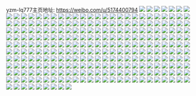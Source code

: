 yzm-lq777主页地址: https://weibo.com/u/5174400794 
![](https://wx4.sinaimg.cn/mw2000/005Ebg1kgy1h95v8p0zbuj30zg1bagxz.jpg) 
![](https://wx4.sinaimg.cn/mw2000/005Ebg1kgy1h95v8qbx07j32b42da7wi.jpg) 
![](https://wx4.sinaimg.cn/mw2000/005Ebg1kgy1h95v8v2ww5j31o02yokjm.jpg) 
![](https://wx4.sinaimg.cn/mw2000/005Ebg1kgy1h8agbpdpqhj30u0140jzs.jpg) 
![](https://wx4.sinaimg.cn/mw2000/005Ebg1kgy1h7s2t21hjgj30u00u0tin.jpg) 
![](https://wx4.sinaimg.cn/mw2000/005Ebg1kgy1h7s2t4xgphj30u01aralx.jpg) 
![](https://wx4.sinaimg.cn/mw2000/005Ebg1kgy1h7s2t7nuq4j30u01gg14b.jpg) 
![](https://wx4.sinaimg.cn/mw2000/005Ebg1kgy1h7omm3m1f9j30u012uqdu.jpg) 
![](https://wx4.sinaimg.cn/mw2000/005Ebg1kgy1h7omm2j1u5j31400u0gsd.jpg) 
![](https://wx4.sinaimg.cn/mw2000/005Ebg1kgy1h7omx0dfqbj31hc0u07ab.jpg) 
![](https://wx4.sinaimg.cn/mw2000/005Ebg1kgy1h7omtl9hzfj31hc0u0tjz.jpg) 
![](https://wx4.sinaimg.cn/mw2000/005Ebg1kgy1h70k23unvkj30u01esds2.jpg) 
![](https://wx4.sinaimg.cn/mw2000/005Ebg1kgy1h70k218j7rj30u01cntlh.jpg) 
![](https://wx4.sinaimg.cn/mw2000/005Ebg1kgy1h70k22jj7sj30u01b34be.jpg) 
![](https://wx4.sinaimg.cn/mw2000/005Ebg1kgy1h6mg24eog6j30u018xgxr.jpg) 
![](https://wx4.sinaimg.cn/mw2000/005Ebg1kgy1h6cerw4cavj32c03407wi.jpg) 
![](https://wx4.sinaimg.cn/mw2000/005Ebg1kgy1h60kaffxlsj30u0140q9i.jpg) 
![](https://wx4.sinaimg.cn/mw2000/005Ebg1kgy1h60kajvkmyj30u01f1dnz.jpg) 
![](https://wx4.sinaimg.cn/mw2000/005Ebg1kgy1h5wyaccbp9j30u0140jyt.jpg) 
![](https://wx4.sinaimg.cn/mw2000/005Ebg1kgy1h5mq3dd8lzj30u014048a.jpg) 
![](https://wx4.sinaimg.cn/mw2000/005Ebg1kgy1h5kbs112vgj30u015sjys.jpg) 
![](https://wx4.sinaimg.cn/mw2000/005Ebg1kgy1h5kbug9f1hj30u0140tj0.jpg) 
![](https://wx4.sinaimg.cn/mw2000/005Ebg1kgy1h57o0gwfjlj30u016v7cq.jpg) 
![](https://wx4.sinaimg.cn/mw2000/005Ebg1kgy1h51xxny6kjj30u01xr7e1.jpg) 
![](https://wx4.sinaimg.cn/mw2000/005Ebg1kgy1h4zpqgap2dj32wz2wzkjn.jpg) 
![](https://wx4.sinaimg.cn/mw2000/005Ebg1kgy1h4zpqi9ozvj31j826enpd.jpg) 
![](https://wx4.sinaimg.cn/mw2000/005Ebg1kgy1h4zpst57wpj31o01z6npd.jpg) 
![](https://wx4.sinaimg.cn/mw2000/005Ebg1kgy1h4kltit039j31o0280e82.jpg) 
![](https://wx4.sinaimg.cn/mw2000/005Ebg1kgy1h4ba5bm1loj33401r04qr.jpg) 
![](https://wx4.sinaimg.cn/mw2000/005Ebg1kgy1h4ba5a1d40j32c0340qv8.jpg) 
![](https://wx4.sinaimg.cn/mw2000/005Ebg1kgy1h4ba6xa9d2j30vh1bsgtk.jpg) 
![](https://wx4.sinaimg.cn/mw2000/005Ebg1kgy1h4ba5dv1jyj33402c0x6r.jpg) 
![](https://wx4.sinaimg.cn/mw2000/005Ebg1kgy1h3xmpjj13aj30u00u07a5.jpg) 
![](https://wx4.sinaimg.cn/mw2000/005Ebg1kgy1h3u4fduxtrj33402c0u0y.jpg) 
![](https://wx4.sinaimg.cn/mw2000/005Ebg1kgy1h3u4l5ljehj31o0280u0x.jpg) 
![](https://wx4.sinaimg.cn/mw2000/005Ebg1kgy1h3u4kerlszj30yi22onpd.jpg) 
![](https://wx4.sinaimg.cn/mw2000/005Ebg1kgy1h3qkyf0c9gj31k927zkjl.jpg) 
![](https://wx4.sinaimg.cn/mw2000/005Ebg1kgy1h3qkyd0zkvj31up2nf7wj.jpg) 
![](https://wx4.sinaimg.cn/mw2000/005Ebg1kgy1h3n2pq8cg1j30zt1ec4jh.jpg) 
![](https://wx4.sinaimg.cn/mw2000/005Ebg1kgy1h3n2prfhroj310u1g2nn9.jpg) 
![](https://wx4.sinaimg.cn/mw2000/005Ebg1kgy1h3hd6j4x5wj32252mwnpe.jpg) 
![](https://wx4.sinaimg.cn/mw2000/005Ebg1kgy1h3hd6hxvq8j32az2n0u0y.jpg) 
![](https://wx4.sinaimg.cn/mw2000/005Ebg1kgy1h3bqktqzvxj31lr1vn4qq.jpg) 
![](https://wx4.sinaimg.cn/mw2000/005Ebg1kgy1h385ouu7gcj323c2hmqv6.jpg) 
![](https://wx4.sinaimg.cn/mw2000/005Ebg1kgy1h385oyo7c0j32122ltnpe.jpg) 
![](https://wx4.sinaimg.cn/mw2000/005Ebg1kgy1h385p15ekxj31o02801ky.jpg) 
![](https://wx4.sinaimg.cn/mw2000/005Ebg1kgy1h385ozq7fpj31m81fzb29.jpg) 
![](https://wx4.sinaimg.cn/mw2000/005Ebg1kgy1h385osp2kvj32c0340npe.jpg) 
![](https://wx4.sinaimg.cn/mw2000/005Ebg1kgy1h385p3en10j33402bunpf.jpg) 
![](https://wx4.sinaimg.cn/mw2000/005Ebg1kgy1h2v6o15p0jj31qy2c67wi.jpg) 
![](https://wx4.sinaimg.cn/mw2000/005Ebg1kgy1h2rrmepun1j30yf0u0wjj.jpg) 
![](https://wx4.sinaimg.cn/mw2000/005Ebg1kgy1h2rrmh21qxj30u0146n57.jpg) 
![](https://wx4.sinaimg.cn/mw2000/005Ebg1kgy1h2m415jko7j31o0280npd.jpg) 
![](https://wx4.sinaimg.cn/mw2000/005Ebg1kgy1h2jl3a1vzxj30u0140qa0.jpg) 
![](https://wx4.sinaimg.cn/mw2000/005Ebg1kgy1h2ju6a6plyj31400u0n4q.jpg) 
![](https://wx4.sinaimg.cn/mw2000/005Ebg1kgy1h2ju3b7rr1j30u014045o.jpg) 
![](https://wx4.sinaimg.cn/mw2000/005Ebg1kgy1h2jl3bhsvhj30u014b157.jpg) 
![](https://wx4.sinaimg.cn/mw2000/005Ebg1kgy1h2jl3chtogj30u0140qff.jpg) 
![](https://wx4.sinaimg.cn/mw2000/005Ebg1kgy1h2ju39uaabj30u0140n27.jpg) 
![](https://wx4.sinaimg.cn/mw2000/005Ebg1kgy1h2jufsg3agj30u0148wlj.jpg) 
![](https://wx4.sinaimg.cn/mw2000/005Ebg1kgy1h2ju7qy8mkj30rp10ek1a.jpg) 
![](https://wx4.sinaimg.cn/mw2000/005Ebg1kgy1h2aqwel1d2j33401r0hdt.jpg) 
![](https://wx4.sinaimg.cn/mw2000/005Ebg1kgy1h23n1cchrej31o02804qq.jpg) 
![](https://wx4.sinaimg.cn/mw2000/005Ebg1kgy1h1wlo7fghoj30u0107ti6.jpg) 
![](https://wx4.sinaimg.cn/mw2000/005Ebg1kgy1h1wlo2oq3uj30u01287fd.jpg) 
![](https://wx4.sinaimg.cn/mw2000/005Ebg1kgy1h1wlo8epc2j31400u0gum.jpg) 
![](https://wx4.sinaimg.cn/mw2000/005Ebg1kgy1h1wlo44bj9j30u011z7bq.jpg) 
![](https://wx4.sinaimg.cn/mw2000/005Ebg1kgy1h1n8fcg4vtj30u0140guz.jpg) 
![](https://wx4.sinaimg.cn/mw2000/005Ebg1kgy1h1n8ff8c3pj30u0140ajt.jpg) 
![](https://wx4.sinaimg.cn/mw2000/005Ebg1kgy1h1ki5u3tlxj30u00u00v4.jpg) 
![](https://wx4.sinaimg.cn/mw2000/005Ebg1kgy1h1jh5x221jj31o02804qq.jpg) 
![](https://wx4.sinaimg.cn/mw2000/005Ebg1kgy1h1jh5vjnejj30zk1beqhi.jpg) 
![](https://wx4.sinaimg.cn/mw2000/005Ebg1kgy1h1h0uno9z5j31o02804qq.jpg) 
![](https://wx4.sinaimg.cn/mw2000/005Ebg1kgy1h1h0umeb6oj31yh1mkkjl.jpg) 
![](https://wx4.sinaimg.cn/mw2000/005Ebg1kgy1h1d4ekwt3cj30yi1heth7.jpg) 
![](https://wx4.sinaimg.cn/mw2000/005Ebg1kgy1h0k1v3on9zj30u010ttil.jpg) 
![](https://wx4.sinaimg.cn/mw2000/005Ebg1kgy1h0k1v2fuxhj30u00u0wnf.jpg) 
![](https://wx4.sinaimg.cn/mw2000/005Ebg1kgy1h0k1v7ddd6j30u0140wsg.jpg) 
![](https://wx4.sinaimg.cn/mw2000/005Ebg1kgy1h0k1vt71s1j30u01b87fr.jpg) 
![](https://wx4.sinaimg.cn/mw2000/005Ebg1kgy1h0k1vbnns7j30u0151wnf.jpg) 
![](https://wx4.sinaimg.cn/mw2000/005Ebg1kgy1h0fkia7aahj30wh16atez.jpg) 
![](https://wx4.sinaimg.cn/mw2000/005Ebg1kgy1h0f8jeivqwj30u0140ws3.jpg) 
![](https://wx4.sinaimg.cn/mw2000/005Ebg1kgy1h0f8jf5n9aj30u013eaku.jpg) 
![](https://wx4.sinaimg.cn/mw2000/005Ebg1kgy1h0f8jdfmf5j30u0140amg.jpg) 
![](https://wx4.sinaimg.cn/mw2000/005Ebg1kgy1h0f8jgdlxsj30u0122ai9.jpg) 
![](https://wx4.sinaimg.cn/mw2000/005Ebg1kgy1h0f8jfr90nj30u0140am2.jpg) 
![](https://wx4.sinaimg.cn/mw2000/005Ebg1kgy1h0f8jo4q6xj30u00wzn6n.jpg) 
![](https://wx4.sinaimg.cn/mw2000/005Ebg1kgy1h0cyljryg9j31o0280u0x.jpg) 
![](https://wx4.sinaimg.cn/mw2000/005Ebg1kgy1gzyyb7cw0nj30u00u076w.jpg) 
![](https://wx4.sinaimg.cn/mw2000/005Ebg1kgy1gzwslnhcf5j30u01nz4gz.jpg) 
![](https://wx4.sinaimg.cn/mw2000/005Ebg1kgy1gzgxos46elj33402c0e84.jpg) 
![](https://wx4.sinaimg.cn/mw2000/005Ebg1kgy1gyoz5cdjcqj30yi0vkk97.jpg) 
![](https://wx4.sinaimg.cn/mw2000/005Ebg1kgy1gyoz5amj1sj30yi12qn7c.jpg) 
![](https://wx4.sinaimg.cn/mw2000/005Ebg1kgy1gyoz5cpjctj30g60ingms.jpg) 
![](https://wx4.sinaimg.cn/mw2000/005Ebg1kgy1gyoz5dgg35j30u0140q8r.jpg) 
![](https://wx4.sinaimg.cn/mw2000/005Ebg1kgy1gyoz5d1uwyj30nw0vfq64.jpg) 
![](https://wx4.sinaimg.cn/mw2000/005Ebg1kgy1gyoz5bdq9uj31bs1qt7w7.jpg) 
![](https://wx4.sinaimg.cn/mw2000/005Ebg1kgy1gylna9x9wwj33402c07wj.jpg) 
![](https://wx4.sinaimg.cn/mw2000/005Ebg1kgy1gy8yb5apt3j32an2pnu0y.jpg) 
![](https://wx4.sinaimg.cn/mw2000/005Ebg1kgy1gy8yb7mxhtj32ba2fb1kz.jpg) 
![](https://wx4.sinaimg.cn/mw2000/005Ebg1kgy1gy0qha50gvj31nn1ubhdt.jpg) 
![](https://wx4.sinaimg.cn/mw2000/005Ebg1kgy1gy0qhatwazj31ne1tdkjl.jpg) 
![](https://wx4.sinaimg.cn/mw2000/005Ebg1kgy1gy0qhg3a4fj33402c0npe.jpg) 
![](https://wx4.sinaimg.cn/mw2000/005Ebg1kgy1gy0qh8oyfaj31o0280npd.jpg) 
![](https://wx4.sinaimg.cn/mw2000/005Ebg1kgy1gy0qhiblsxj32ag340x6p.jpg) 
![](https://wx4.sinaimg.cn/mw2000/005Ebg1kgy1gy0qhpjev0j31o0280b2a.jpg) 
![](https://wx4.sinaimg.cn/mw2000/005Ebg1kgy1gy0qhqq8drj32c0340e83.jpg) 
![](https://wx4.sinaimg.cn/mw2000/005Ebg1kgy1gxv405s395j33402c07wh.jpg) 
![](https://wx4.sinaimg.cn/mw2000/005Ebg1kgy1gxo1r3l1y4j32c02kqb2b.jpg) 
![](https://wx4.sinaimg.cn/mw2000/005Ebg1kgy1gxo1tjvl8xj314y1ajtwu.jpg) 
![](https://wx4.sinaimg.cn/mw2000/005Ebg1kgy1gxo1r4vid3j315i1otaui.jpg) 
![](https://wx4.sinaimg.cn/mw2000/005Ebg1kgy1gxo1r67btxj32c02r74qq.jpg) 
![](https://wx4.sinaimg.cn/mw2000/005Ebg1kgy1gxo1r7faoaj32j02671kz.jpg) 
![](https://wx4.sinaimg.cn/mw2000/005Ebg1kgy1gxo1r9h9nmj32wj1v5hdv.jpg) 
![](https://wx4.sinaimg.cn/mw2000/005Ebg1kgy1gxo1r4c0wyj31hb27zu0y.jpg) 
![](https://wx4.sinaimg.cn/mw2000/005Ebg1kgy1gxo1td28ktj326r2i8u0y.jpg) 
![](https://wx4.sinaimg.cn/mw2000/005Ebg1kgy1gxo1tc9m4bj321r2uxqv6.jpg) 
![](https://wx4.sinaimg.cn/mw2000/005Ebg1kgy1gxdqdzecmaj31o0280x6p.jpg) 
![](https://wx4.sinaimg.cn/mw2000/005Ebg1kgy1gxdqdoqw87j33402c0e82.jpg) 
![](https://wx4.sinaimg.cn/mw2000/005Ebg1kgy1gxdqdssf3dj327x2c7u0y.jpg) 
![](https://wx4.sinaimg.cn/mw2000/005Ebg1kgy1gxdqdwqp4kj32bh2b9qv6.jpg) 
![](https://wx4.sinaimg.cn/mw2000/005Ebg1kgy1gxbdylb6x9j30u00u0jtw.jpg) 
![](https://wx4.sinaimg.cn/mw2000/005Ebg1kgy1gx6ucm65tjj31o02807wi.jpg) 
![](https://wx4.sinaimg.cn/mw2000/005Ebg1kgy1gx6ucnl01cj32c0340qv7.jpg) 
![](https://wx4.sinaimg.cn/mw2000/005Ebg1kgy1gwszhbt95tj31mc25se82.jpg) 
![](https://wx4.sinaimg.cn/mw2000/005Ebg1kgy1gwszhai3e7j32c02c0kjm.jpg) 
![](https://wx4.sinaimg.cn/mw2000/005Ebg1kgy1gwe36m5m0yj33402c0hdv.jpg) 
![](https://wx4.sinaimg.cn/mw2000/005Ebg1kgy1gw9wn6w9fbj30yi22o18d.jpg) 
![](https://wx4.sinaimg.cn/mw2000/005Ebg1kgy1gvzuw8j94tj31zk2nf7wi.jpg) 
![](https://wx4.sinaimg.cn/mw2000/005Ebg1kgy1gvzuztlqgkj32c02bhnpf.jpg) 
![](https://wx4.sinaimg.cn/mw2000/005Ebg1kgy1gvzuzrp95fj32aq2qsx6q.jpg) 
![](https://wx4.sinaimg.cn/mw2000/005Ebg1kgy1gvuzbbaeroj32c025h4qq.jpg) 
![](https://wx4.sinaimg.cn/mw2000/005Ebg1kgy1gvt39qq4w6j32c0340b2b.jpg) 
![](https://wx4.sinaimg.cn/mw2000/005Ebg1kgy1gvju998fxjj625d2r7hdu02.jpg) 
![](https://wx4.sinaimg.cn/mw2000/005Ebg1kgy1gvju9cfjuqj62c02td4qr02.jpg) 
![](https://wx4.sinaimg.cn/mw2000/005Ebg1kgy1gvju9evw0wj61ft1lk1kx02.jpg) 
![](https://wx4.sinaimg.cn/mw2000/005Ebg1kgy1gvinqqyrc6j62aw2g9u0y02.jpg) 
![](https://wx4.sinaimg.cn/mw2000/005Ebg1kgy1gvinqpga3jj62822dne8202.jpg) 
![](https://wx4.sinaimg.cn/mw2000/005Ebg1kgy1gvinqt0pg0j62bi2ptqv602.jpg) 
![](https://wx4.sinaimg.cn/mw2000/005Ebg1kgy1gvhjxbkxclj62c0340hdv02.jpg) 
![](https://wx4.sinaimg.cn/mw2000/005Ebg1kgy1gvhjxcfsl4j60u00q1n5u02.jpg) 
![](https://wx4.sinaimg.cn/mw2000/005Ebg1kgy1gvhjx9qtkwj60yi22owtf02.jpg) 
![](https://wx4.sinaimg.cn/mw2000/005Ebg1kgy1gve0r9sh3kj62av2k1b2b02.jpg) 
![](https://wx4.sinaimg.cn/mw2000/005Ebg1kgy1gvah2zoiocj61n21j2e8102.jpg) 
![](https://wx4.sinaimg.cn/mw2000/005Ebg1kgy1gvah30o92kj61o0280npd02.jpg) 
![](https://wx4.sinaimg.cn/mw2000/005Ebg1kgy1gv7zi58duhj60qu0pj0u302.jpg) 
![](https://wx4.sinaimg.cn/mw2000/005Ebg1kgy1gv2gkrp633j631q29vu1002.jpg) 
![](https://wx4.sinaimg.cn/mw2000/005Ebg1kgy1gv04k9bfxpj63402c0x6q02.jpg) 
![](https://wx4.sinaimg.cn/mw2000/005Ebg1kgy1gv04kc8465j63402c0x6q02.jpg) 
![](https://wx4.sinaimg.cn/mw2000/005Ebg1kgy1gv04k479z0j63402c0kjl02.jpg) 
![](https://wx4.sinaimg.cn/mw2000/005Ebg1kgy1gv04k5b1b8j60wx0yen5p02.jpg) 
![](https://wx4.sinaimg.cn/mw2000/005Ebg1kgy1gv04kjnppej60yi22okjm02.jpg) 
![](https://wx4.sinaimg.cn/mw2000/005Ebg1kgy1gv04kpghfij62c02sgb2b02.jpg) 
![](https://wx4.sinaimg.cn/mw2000/005Ebg1kgy1gv04kuo144j63402c01kz02.jpg) 
![](https://wx4.sinaimg.cn/mw2000/005Ebg1kgy1gv04lr7xf8j63402c0u0y02.jpg) 
![](https://wx4.sinaimg.cn/mw2000/005Ebg1kgy1gv04wisbuhj61o02801ky02.jpg) 
![](https://wx4.sinaimg.cn/mw2000/005Ebg1kgy1gv04kkvcqjj61lo1fe4p002.jpg) 
![](https://wx4.sinaimg.cn/mw2000/005Ebg1kgy1gv04wavhbnj60o90jkajd02.jpg) 
![](https://wx4.sinaimg.cn/mw2000/005Ebg1kgy1gv04kqwn5tj61iw22h1kx02.jpg) 
![](https://wx4.sinaimg.cn/mw2000/005Ebg1kgy1gv04luvtmij61o0280npe02.jpg) 
![](https://wx4.sinaimg.cn/mw2000/005Ebg1kgy1gv04qxqwncj62801o0kjm02.jpg) 
![](https://wx4.sinaimg.cn/mw2000/005Ebg1kgy1gv04r0lnb9j61h01mbe8102.jpg) 
![](https://wx4.sinaimg.cn/mw2000/005Ebg1kgy1gugjujfbqrj62801o0npd02.jpg) 
![](https://wx4.sinaimg.cn/mw2000/005Ebg1kgy1gugi8mj9vjj61nj1o0kj302.jpg) 
![](https://wx4.sinaimg.cn/mw2000/005Ebg1kgy1gufv3w5js9j61400u0agy02.jpg) 
![](https://wx4.sinaimg.cn/mw2000/005Ebg1kgy1gucz4ejo2zj60u00u0dje02.jpg) 
![](https://wx4.sinaimg.cn/mw2000/005Ebg1kgy1gtl9kexyyaj31o01o0e81.jpg) 
![](https://wx4.sinaimg.cn/mw2000/005Ebg1kgy1gtl9kbasxij31qr1xxe81.jpg) 
![](https://wx4.sinaimg.cn/mw2000/005Ebg1kgy1gtl9pcmpd5j30u01620zq.jpg) 
![](https://wx4.sinaimg.cn/mw2000/005Ebg1kgy1gtla0t7sqgj32x227c1kz.jpg) 
![](https://wx4.sinaimg.cn/mw2000/005Ebg1kgy1gtla0rghu2j32dc20hhdu.jpg) 
![](https://wx4.sinaimg.cn/mw2000/005Ebg1kgy1gtl9p9urbej31mm1a7kjl.jpg) 
![](https://wx4.sinaimg.cn/mw2000/005Ebg1kgy1gtakuv1f5rj32b22mdu0y.jpg) 
![](https://wx4.sinaimg.cn/mw2000/005Ebg1kgy1gt6ba4u052j31ry1r1kjl.jpg) 
![](https://wx4.sinaimg.cn/mw2000/005Ebg1kgy1gswy8gp472j31n126q7wi.jpg) 
![](https://wx4.sinaimg.cn/mw2000/005Ebg1kgy1gswy8hnsczj31o01qee81.jpg) 
![](https://wx4.sinaimg.cn/mw2000/005Ebg1kgy1gswy8j5zc8j30u0140dnz.jpg) 
![](https://wx4.sinaimg.cn/mw2000/005Ebg1kgy1gstjdtbk5zj32sn2bb4qp.jpg) 
![](https://wx4.sinaimg.cn/mw2000/005Ebg1kgy1gsr7xmz80mj32562ftkjl.jpg) 
![](https://wx4.sinaimg.cn/mw2000/005Ebg1kgy1gsr7xi0t7qj32801o07wi.jpg) 
![](https://wx4.sinaimg.cn/mw2000/005Ebg1kgy1gsr7xjo4tuj32c0340b2a.jpg) 
![](https://wx4.sinaimg.cn/mw2000/005Ebg1kgy1gsjv8k1hfxj33402c01ky.jpg) 
![](https://wx4.sinaimg.cn/mw2000/005Ebg1kgy1gshtiz4vfuj30u0140n5b.jpg) 
![](https://wx4.sinaimg.cn/mw2000/005Ebg1kgy1gshta2rpcej30u0102n3r.jpg) 
![](https://wx4.sinaimg.cn/mw2000/005Ebg1kgy1gshta42uhdj30u0101q6v.jpg) 
![](https://wx4.sinaimg.cn/mw2000/005Ebg1kgy1gshta22uvbj60u0101jvu02.jpg) 
![](https://wx4.sinaimg.cn/mw2000/005Ebg1kgy1grw0hes772j60u00u0aho02.jpg) 
![](https://wx4.sinaimg.cn/mw2000/005Ebg1kgy1grw0he3mv3j30u00u0gsj.jpg) 
![](https://wx4.sinaimg.cn/mw2000/005Ebg1kgy1grs8be65chj31l41q9u0x.jpg) 
![](https://wx4.sinaimg.cn/mw2000/005Ebg1kgy1grlp3tuzhdj31400u013w.jpg) 
![](https://wx4.sinaimg.cn/mw2000/005Ebg1kgy1grlp3ujyxqj30u00zx0y9.jpg) 
![](https://wx4.sinaimg.cn/mw2000/005Ebg1kgy1grlp3v5wygj31400u0gug.jpg) 
![](https://wx4.sinaimg.cn/mw2000/005Ebg1kgy1grlp3w10zdj33402c0x6p.jpg) 
![](https://wx4.sinaimg.cn/mw2000/005Ebg1kgy1grlp3wh1qlj30u01407a6.jpg) 
![](https://wx4.sinaimg.cn/mw2000/005Ebg1kgy1grlp3t6ve9j32c0340b2a.jpg) 
![](https://wx4.sinaimg.cn/mw2000/005Ebg1kgy1gr37py2rcbj33402c0e83.jpg) 
![](https://wx4.sinaimg.cn/mw2000/005Ebg1kgy1gr1rcg6m5gj31sq1ite81.jpg) 
![](https://wx4.sinaimg.cn/mw2000/005Ebg1kgy1gr0v7blozfj30u00w8gvf.jpg) 
![](https://wx4.sinaimg.cn/mw2000/005Ebg1kgy1gqwzdz61msj31o01o0b29.jpg) 
![](https://wx4.sinaimg.cn/mw2000/005Ebg1kgy1gqwze63i9qj32801o01ky.jpg) 
![](https://wx4.sinaimg.cn/mw2000/005Ebg1kgy1gqwzecngoij32801o0x6p.jpg) 
![](https://wx4.sinaimg.cn/mw2000/005Ebg1kgy1gqq6zhd0z5j32c0340npf.jpg) 
![](https://wx4.sinaimg.cn/mw2000/005Ebg1kgy1gqq6zfobbgj32c03404qr.jpg) 
![](https://wx4.sinaimg.cn/mw2000/005Ebg1kgy1gq25ldvej9j30qt0u0jx7.jpg) 
![](https://wx4.sinaimg.cn/mw2000/005Ebg1kgy1gq25ldgsvsj31i31ue7wh.jpg) 
![](https://wx4.sinaimg.cn/mw2000/005Ebg1kgy1gprsacixa4j30u00y545u.jpg) 
![](https://wx4.sinaimg.cn/mw2000/005Ebg1kgy1gprsab2e2mj30u0140gul.jpg) 
![](https://wx4.sinaimg.cn/mw2000/005Ebg1kgy1gprsabj3paj30u012k49y.jpg) 
![](https://wx4.sinaimg.cn/mw2000/005Ebg1kly1gpka8yu3znj31o01y2e81.jpg) 
![](https://wx4.sinaimg.cn/mw2000/005Ebg1kly1gpcfzqpx95j31o0280npe.jpg) 
![](https://wx4.sinaimg.cn/mw2000/005Ebg1kly1gp5s6ulk3mj31m80vatyr.jpg) 
![](https://wx4.sinaimg.cn/mw2000/005Ebg1kly1gp3846ta69j31an15gtvt.jpg) 
![](https://wx4.sinaimg.cn/mw2000/005Ebg1kly1gp3846a0yij31i10zs1kx.jpg) 
![](https://wx4.sinaimg.cn/mw2000/005Ebg1kgy1gp102jyo3gj30u017q4a9.jpg) 
![](https://wx4.sinaimg.cn/mw2000/005Ebg1kly1gmuehxnhfjj31400u0n2m.jpg) 
![](https://wx4.sinaimg.cn/mw2000/005Ebg1kgy1gmkx95k8ycj30u016dwr0.jpg) 
![](https://wx4.sinaimg.cn/mw2000/005Ebg1kgy1gmkx8y0glsj31400u0dm2.jpg) 
![](https://wx4.sinaimg.cn/mw2000/005Ebg1kgy1gmkx921njkj30u0140k1h.jpg) 
![](https://wx4.sinaimg.cn/mw2000/005Ebg1kly1gmcpsyjxi2j33402c07wj.jpg) 
![](https://wx4.sinaimg.cn/mw2000/005Ebg1kly1gltajmgnuuj31mc25shdt.jpg) 
![](https://wx4.sinaimg.cn/mw2000/005Ebg1kly1glhr427ihkj31o02804qq.jpg) 
![](https://wx4.sinaimg.cn/mw2000/005Ebg1kly1gl9if10st4j30u00u0afx.jpg) 
![](https://wx4.sinaimg.cn/mw2000/005Ebg1kly1gl1gs9shasj31o01o0kjl.jpg) 
![](https://wx4.sinaimg.cn/mw2000/005Ebg1kly1gl1gs6oj9aj31o01o0kjl.jpg) 
![](https://wx4.sinaimg.cn/mw2000/005Ebg1kly1gjrl8m2befj32tl29jnpe.jpg) 
![](https://wx4.sinaimg.cn/mw2000/005Ebg1kgy1gikxcv9zg5j31hw1nrx6p.jpg) 
![](https://wx4.sinaimg.cn/mw2000/005Ebg1kly1giifxb4gzcj30r50h6mzn.jpg) 
![](https://wx4.sinaimg.cn/mw2000/005Ebg1kly1gia3v0tk2oj3280280x6q.jpg) 
![](https://wx4.sinaimg.cn/mw2000/005Ebg1kly1ghdnpaydmuj32801o01ky.jpg) 
![](https://wx4.sinaimg.cn/mw2000/005Ebg1kly1ghdnkamcboj31o02804qq.jpg) 
![](https://wx4.sinaimg.cn/mw2000/005Ebg1kly1ghdnk8hr1rj31o0280x6q.jpg) 
![](https://wx4.sinaimg.cn/mw2000/005Ebg1kly1ghbpuxrbo1j33402c0e83.jpg) 
![](https://wx4.sinaimg.cn/mw2000/005Ebg1kly1ggpomgwy86j33402c0b2b.jpg) 
![](https://wx4.sinaimg.cn/mw2000/005Ebg1kly1ggpomdhjwnj31ku280npd.jpg) 
![](https://wx4.sinaimg.cn/mw2000/005Ebg1kly1ggpoml6qh2j33402c0e84.jpg) 
![](https://wx4.sinaimg.cn/mw2000/005Ebg1kly1ggkekn1lr6j30u013k0zb.jpg) 
![](https://wx4.sinaimg.cn/mw2000/005Ebg1kly1gftazb4jg7j32801o0qv5.jpg) 
![](https://wx4.sinaimg.cn/mw2000/005Ebg1kly1gf51ho88r7j31o01o04qq.jpg) 
![](https://wx4.sinaimg.cn/mw2000/005Ebg1kly1gdnrsgwjlaj30u00uq79s.jpg) 
![](https://wx4.sinaimg.cn/mw2000/005Ebg1kly1gdnrsgeawmj30u00u0450.jpg) 
![](https://wx4.sinaimg.cn/mw2000/005Ebg1kly1gbulfiwv5mj30yi22okjm.jpg) 
![](https://wx4.sinaimg.cn/mw2000/005Ebg1kly1gam2a2kmoxj31o02801ky.jpg) 
![](https://wx4.sinaimg.cn/mw2000/005Ebg1kgy1gaa4feh4mhj31400u0aoi.jpg) 
![](https://wx4.sinaimg.cn/mw2000/005Ebg1kly1ga1v2b8c37j31o01yekjm.jpg) 
![](https://wx4.sinaimg.cn/mw2000/005Ebg1kgy1g9yzky6v72j31o02804qr.jpg) 
![](https://wx4.sinaimg.cn/mw2000/005Ebg1kgy1g9yzl11jz9j32801o0hdv.jpg) 
![](https://wx4.sinaimg.cn/mw2000/005Ebg1kgy1g9yz0wi0huj30u01sykjv.jpg) 
![](https://wx4.sinaimg.cn/mw2000/005Ebg1kgy1g9wcl1bebbj32c02z31l2.jpg) 
![](https://wx4.sinaimg.cn/mw2000/005Ebg1kgy1g9wcky2d96j31o01ose83.jpg) 
![](https://wx4.sinaimg.cn/mw2000/005Ebg1kgy1g9wcl4ghqbj32c0340x6s.jpg) 
![](https://wx4.sinaimg.cn/mw2000/005Ebg1kgy1g9wcmo8ao5j33402c0hdw.jpg) 
![](https://wx4.sinaimg.cn/mw2000/005Ebg1kgy1g9wckw9c2hj32801o0npe.jpg) 
![](https://wx4.sinaimg.cn/mw2000/005Ebg1kgy1g9wcmlh6nyj31o0280b2b.jpg) 
![](https://wx4.sinaimg.cn/mw2000/005Ebg1kly1g8xs69c58mj31o0280e82.jpg) 
![](https://wx4.sinaimg.cn/mw2000/005Ebg1kly1g8xs6ern6sj32801o0b2c.jpg) 
![](https://wx4.sinaimg.cn/mw2000/005Ebg1kly1g8xs6blcu7j31o01o0u0y.jpg) 
![](https://wx4.sinaimg.cn/mw2000/005Ebg1kly1g8xs6hj0xsj33402c0x6s.jpg) 
![](https://wx4.sinaimg.cn/mw2000/005Ebg1kly1g8xs6as4chj32801o0npe.jpg) 
![](https://wx4.sinaimg.cn/mw2000/005Ebg1kly1g8xs6snh9cj32801o0u0y.jpg) 
![](https://wx4.sinaimg.cn/mw2000/005Ebg1kly1g8xs6quzrkj31o0280b2a.jpg) 
![](https://wx4.sinaimg.cn/mw2000/005Ebg1kly1g8xs6lyndjj31o0280e82.jpg) 
![](https://wx4.sinaimg.cn/mw2000/005Ebg1kly1g8xs6j3m38j32801o0kjm.jpg) 
![](https://wx4.sinaimg.cn/mw2000/005Ebg1kgy1g8xjtry79xj30u00z6arf.jpg) 
![](https://wx4.sinaimg.cn/mw2000/005Ebg1kly1g8uj498xk6j31o0280b2b.jpg) 
![](https://wx4.sinaimg.cn/mw2000/005Ebg1kly1g8t9qnefs0j30u010un3a.jpg) 
![](https://wx4.sinaimg.cn/mw2000/005Ebg1kly1g8njtc9ezrj31o0280npe.jpg) 
